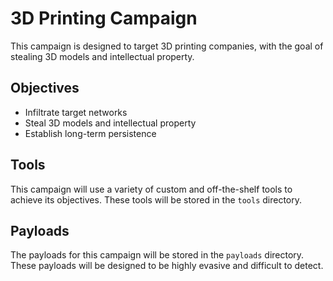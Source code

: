 # 3D Printing Campaign

This campaign is designed to target 3D printing companies, with the goal of stealing 3D models and intellectual property.

## Objectives

- Infiltrate target networks
- Steal 3D models and intellectual property
- Establish long-term persistence

## Tools

This campaign will use a variety of custom and off-the-shelf tools to achieve its objectives. These tools will be stored in the `tools` directory.

## Payloads

The payloads for this campaign will be stored in the `payloads` directory. These payloads will be designed to be highly evasive and difficult to detect.

